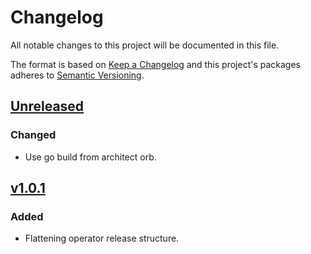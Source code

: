 # Changelog

All notable changes to this project will be documented in this file.

The format is based on [Keep a Changelog](http://keepachangelog.com/en/1.0.0/)
and this project's packages adheres to [Semantic Versioning](http://semver.org/spec/v2.0.0.html).

## [Unreleased]

### Changed

- Use go build from architect orb.

## [v1.0.1]

### Added

- Flattening operator release structure.

[Unreleased]: https://github.com/giantswarm/app-operator/compare/v1.0.1..HEAD
[v1.0.1]: https://github.com/giantswarm/app-operator/releases/tag/v1.0.1
